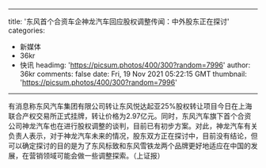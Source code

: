 
---
title: '​东风首个合资车企神龙汽车回应股权调整传闻：中外股东正在探讨'
categories: 
 - 新媒体
 - 36kr
 - 快讯
headimg: 'https://picsum.photos/400/300?random=7996'
author: 36kr
comments: false
date: Fri, 19 Nov 2021 05:22:15 GMT
thumbnail: 'https://picsum.photos/400/300?random=7996'
---

<div>   
有消息称东风汽车集团有限公司转让东风悦达起亚25%股权转让项目今日在上海联合产权交易所正式挂牌，转让价格为2.97亿元。同时，东风汽车旗下首个合资公司神龙汽车也在进行股权调整的谈判，目前已有初步方案。对此，神龙汽车有关负责人表示，对于神龙汽车未来的情况，股东双方正在探讨中，目前没有结论，但可以确定探讨的目的是为了东风标致和东风雪铁龙两个品牌更好地适应在中国的发展，在营销领域可能会做一些调整探索。（上证报）  
</div>
            